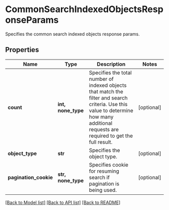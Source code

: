 # CommonSearchIndexedObjectsResponseParams

Specifies the common search indexed objects response params.

## Properties
Name | Type | Description | Notes
------------ | ------------- | ------------- | -------------
**count** | **int, none_type** | Specifies the total number of indexed objects that match the filter and search criteria. Use this value to determine how many additional requests are required to get the full result. | [optional] 
**object_type** | **str** | Specifies the object type. | [optional] 
**pagination_cookie** | **str, none_type** | Specifies cookie for resuming search if pagination is being used. | [optional] 

[[Back to Model list]](../README.md#documentation-for-models) [[Back to API list]](../README.md#documentation-for-api-endpoints) [[Back to README]](../README.md)


